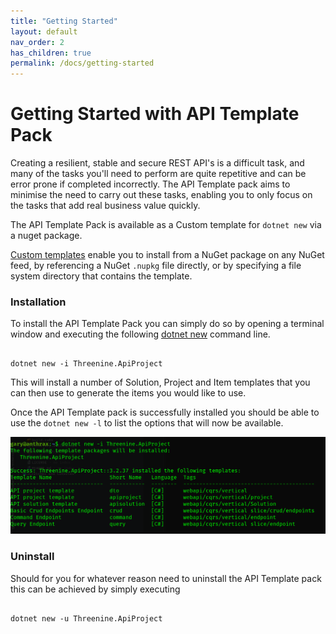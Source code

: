 ```yaml
---
title: "Getting Started"
layout: default
nav_order: 2
has_children: true
permalink: /docs/getting-started
---
```

# Getting Started with API Template Pack

Creating a resilient, stable and secure REST API's is a difficult task, and many of the tasks you'll need to perform are quite repetitive and can be error prone if completed incorrectly.  The API Template pack aims to minimise the need to carry out these tasks, enabling you to only focus on the tasks that add real business value quickly.

The API Template Pack is available as a Custom template for `dotnet new`  via a nuget package. 

[Custom templates](https://docs.microsoft.com/en-us/dotnet/core/tools/custom-templates) enable you to install from a NuGet package on any NuGet feed, by referencing a NuGet `.nupkg` file directly, or by specifying a file system directory that contains the template.

### Installation

To install the API Template Pack you can simply do so by opening a terminal window and executing the following [dotnet new](https://docs.microsoft.com/en-us/dotnet/core/tools/dotnet-new-install) command line.

```shell

dotnet new -i Threenine.ApiProject

```

This will install a number of Solution, Project and Item templates that you can then use to generate the items you would like to use.

Once the API Template pack is successfully installed  you should be able to use the `dotnet new -l` to list the options that will now be available.

![Installation screen](../../assets/images/installation.png)


### Uninstall 

Should for you for whatever reason need to uninstall the API Template pack this can be achieved by simply executing
```shell

dotnet new -u Threenine.ApiProject

```

